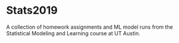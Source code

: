 # Stats2019


A collection of homework assignments and ML model runs from the Statistical Modeling and Learning course at UT Austin.  
